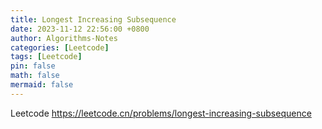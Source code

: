 ```yaml
---
title: Longest Increasing Subsequence
date: 2023-11-12 22:56:00 +0800
author: Algorithms-Notes
categories: [Leetcode]
tags: [Leetcode]
pin: false
math: false
mermaid: false
---
```


Leetcode <https://leetcode.cn/problems/longest-increasing-subsequence>